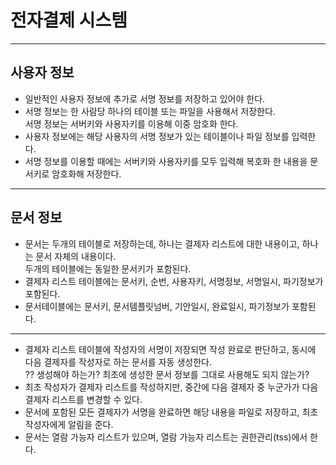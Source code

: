 # 전자결제 시스템

---

## 사용자 정보

- 일반적인 사용자 정보에 추가로 서명 정보를 저장하고 있어야 한다.
- 서명 정보는 한 사람당 하나의 테이블 또는 파일을 사용해서 저장한다.<br>
서명 정보는 서버키와 사용자키를 이용해 이중 암호화 한다.
- 사용자 정보에는 해당 사용자의 서명 정보가 있는 테이블이나 파일 정보를 입력한다.
- 서명 정보를 이용할 때에는 서버키와 사용자키를 모두 입력해 복호화 한 내용을 문서키로 암호화해 저장한다.

---

## 문서 정보

- 문서는 두개의 테이블로 저장하는데, 하나는 결제자 리스트에 대한 내용이고, 하나는 문서 자체의 내용이다.
<br>두개의 테이블에는 동일한 문서키가 포함된다.
- 결제자 리스트 테이블에는 문서키, 순번, 사용자키, 서명정보, 서명일시, 파기정보가 포함된다.
- 문서테이블에는 문서키, 문서템플릿넘버, 기안일시, 완료일시, 파기정보가 포함된다.

---

- 결제자 리스트 테이블에 작성자의 서명이 저장되면 작성 완료로 판단하고, 동시에 다음 결제자를 작성자로 하는 문서를 자동 생성한다.
<br>?? 생성해야 하는가? 최초에 생성한 문서 정보를 그대로 사용해도 되지 않는가?
- 최초 작성자가 결제자 리스트를 작성하지만, 중간에 다음 결제자 중 누군가가 다음 결제자 리스트를 변경할 수 있다.
- 문서에 포함된 모든 결제자가 서명을 완료하면 해당 내용을 파일로 저장하고, 최초 작성자에게 알림을 준다.
- 문서는 열람 가능자 리스트가 있으며, 열람 가능자 리스트는 권한관리(tss)에서 한다.

